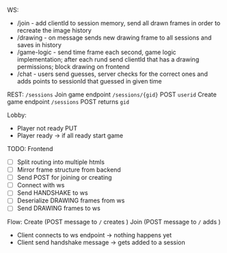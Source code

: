 WS:
- /join - add clientId to session memory, send all drawn frames in order to recreate the image history
- /drawing - on message sends new drawing frame to all sessions and saves in history
- /game-logic - send time frame each second, game logic implementation; after each rund send clientId that has a drawing
  permissions; block drawing on frontend
- /chat - users send guesses, server checks for the correct ones and adds points to sessionId that guessed in given time

REST:
`/sessions`
Join game endpoint  `/sessions/{gid}` POST `userid`
Create game endpoint `/sessions` POST returns `gid`

Lobby:
- Player not ready PUT
- Player ready -> if all ready start game

TODO:
Frontend
- [ ] Split routing into multiple htmls
- [ ] Mirror frame structure from backend
- [ ] Send POST for joining or creating
- [ ] Connect with ws
- [ ] Send HANDSHAKE to ws
- [ ] Deserialize DRAWING frames from ws
- [ ] Send DRAWING frames to ws

Flow:
Create (POST message to `/` creates )
Join (POST message to `/` adds )
- Client connects to ws endpoint -> nothing happens yet
- Client send handshake message -> gets added to a session